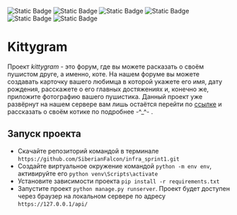 ![Static Badge](https://img.shields.io/badge/Python-gray) ![Static Badge](https://img.shields.io/badge/Django_Rest_Framework-red?style=flat) ![Static Badge](https://img.shields.io/badge/JWT--Token-green) ![Static Badge](https://img.shields.io/badge/JavaScript-yellow) ![Static Badge](https://img.shields.io/badge/CSS-purple) ![Static Badge](https://img.shields.io/badge/PostgreSQL-navy)


# Kittygram
Проект *kittygram* - это форум, где вы можете расказать о своём пушистом друге, а именно, коте. На нашем форуме вы можете создавать карточку вашего любимца в которой укажете его имя, дату рождения, расскажете о его главных достяжениях и, конечно же, приложите фотографию вашего пушистика. Данный проект уже развёрнут на нашем сервере вам лишь остаётся перейти по [ссылке](https://studyprojectinfra.ddns.net/) и рассказать о своём котике по подробнее -^_^- . 


## Запуск проекта
* Скачайте репозиторий командой в терминале ```https://github.com/SiberianFalcon/infra_sprint1.git```
* Создайте виртуальное окружение командой ```python -m env env```, активируйте его ```python venv\Scripts\activate```
* Установите зависимости проекта ```pip install -r requirements.txt```
* Запустите проект ```python manage.py runserver```. Проект будет доступен через браузер на локальном сервере по адресу ```https://127.0.0.1/api/```


